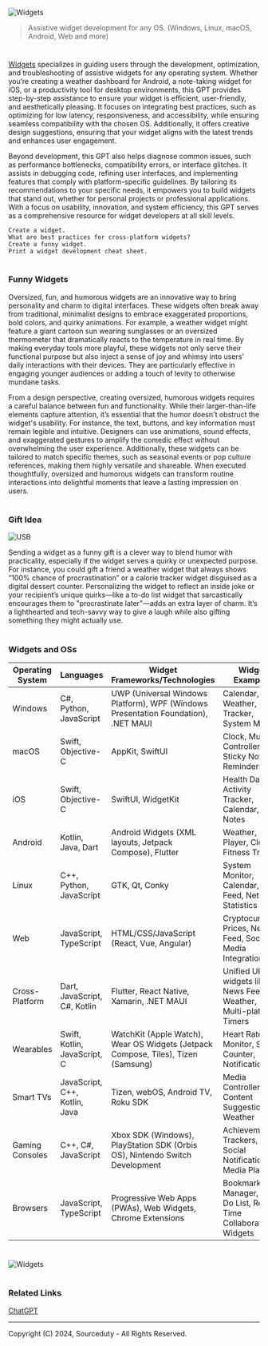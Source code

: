 ![Widgets](https://github.com/user-attachments/assets/79ada149-2cb2-483a-922c-e35a5960e87c)

> Assistive widget development for any OS. (Windows, Linux, macOS, Android, Web and more)
#

[Widgets](https://chatgpt.com/g/g-6745a4a9f5988191ba97363d17c4cd8d-widgets) specializes in guiding users through the development, optimization, and troubleshooting of assistive widgets for any operating system. Whether you’re creating a weather dashboard for Android, a note-taking widget for iOS, or a productivity tool for desktop environments, this GPT provides step-by-step assistance to ensure your widget is efficient, user-friendly, and aesthetically pleasing. It focuses on integrating best practices, such as optimizing for low latency, responsiveness, and accessibility, while ensuring seamless compatibility with the chosen OS. Additionally, it offers creative design suggestions, ensuring that your widget aligns with the latest trends and enhances user engagement.

Beyond development, this GPT also helps diagnose common issues, such as performance bottlenecks, compatibility errors, or interface glitches. It assists in debugging code, refining user interfaces, and implementing features that comply with platform-specific guidelines. By tailoring its recommendations to your specific needs, it empowers you to build widgets that stand out, whether for personal projects or professional applications. With a focus on usability, innovation, and system efficiency, this GPT serves as a comprehensive resource for widget developers at all skill levels.

```
Create a widget.
What are best practices for cross-platform widgets?
Create a funny widget.
Print a widget development cheat sheet.
```

#
### Funny Widgets

Oversized, fun, and humorous widgets are an innovative way to bring personality and charm to digital interfaces. These widgets often break away from traditional, minimalist designs to embrace exaggerated proportions, bold colors, and quirky animations. For example, a weather widget might feature a giant cartoon sun wearing sunglasses or an oversized thermometer that dramatically reacts to the temperature in real time. By making everyday tools more playful, these widgets not only serve their functional purpose but also inject a sense of joy and whimsy into users’ daily interactions with their devices. They are particularly effective in engaging younger audiences or adding a touch of levity to otherwise mundane tasks.

From a design perspective, creating oversized, humorous widgets requires a careful balance between fun and functionality. While their larger-than-life elements capture attention, it’s essential that the humor doesn't obstruct the widget's usability. For instance, the text, buttons, and key information must remain legible and intuitive. Designers can use animations, sound effects, and exaggerated gestures to amplify the comedic effect without overwhelming the user experience. Additionally, these widgets can be tailored to match specific themes, such as seasonal events or pop culture references, making them highly versatile and shareable. When executed thoughtfully, oversized and humorous widgets can transform routine interactions into delightful moments that leave a lasting impression on users.

#
### Gift Idea

![USB](https://github.com/user-attachments/assets/e4dc76c6-fd60-42a6-b7ae-5ca42c0ab520)

Sending a widget as a funny gift is a clever way to blend humor with practicality, especially if the widget serves a quirky or unexpected purpose. For instance, you could gift a friend a weather widget that always shows “100% chance of procrastination” or a calorie tracker widget disguised as a digital dessert counter. Personalizing the widget to reflect an inside joke or your recipient’s unique quirks—like a to-do list widget that sarcastically encourages them to "procrastinate later"—adds an extra layer of charm. It’s a lighthearted and tech-savvy way to give a laugh while also gifting something they might actually use.

#
### Widgets and OSs

| Operating System      | Languages                       | Widget Frameworks/Technologies                                                                  | Widget Examples                                                                   |
|-----------------------|----------------------------------|------------------------------------------------------------------------------------------------|----------------------------------------------------------------------------------|
| Windows               | C#, Python, JavaScript          | UWP (Universal Windows Platform), WPF (Windows Presentation Foundation), .NET MAUI             | Calendar, Weather, Stock Tracker, System Monitor                                |
| macOS                 | Swift, Objective-C              | AppKit, SwiftUI                                                                               | Clock, Music Controller, Sticky Notes, Reminders                                |
| iOS                   | Swift, Objective-C              | SwiftUI, WidgetKit                                                                            | Health Data, Activity Tracker, Calendar, Notes                                  |
| Android               | Kotlin, Java, Dart              | Android Widgets (XML layouts, Jetpack Compose), Flutter                                       | Weather, Media Player, Clock, Fitness Tracker                                   |
| Linux                 | C++, Python, JavaScript         | GTK, Qt, Conky                                                                                | System Monitor, Calendar, RSS Feed, Network Statistics                          |
| Web                   | JavaScript, TypeScript          | HTML/CSS/JavaScript (React, Vue, Angular)                                                     | Cryptocurrency Prices, News Feed, Social Media Integrations                     |
| Cross-Platform        | Dart, JavaScript, C#, Kotlin    | Flutter, React Native, Xamarin, .NET MAUI                                                     | Unified UI widgets like News Feeds, Weather, Multi-platform Timers              |
| Wearables             | Swift, Kotlin, JavaScript, C    | WatchKit (Apple Watch), Wear OS Widgets (Jetpack Compose, Tiles), Tizen (Samsung)             | Heart Rate Monitor, Step Counter, Notifications                                 |
| Smart TVs             | JavaScript, C++, Kotlin, Java   | Tizen, webOS, Android TV, Roku SDK                                                            | Media Controller, Content Suggestions, Weather                                  |
| Gaming Consoles       | C++, C#, JavaScript             | Xbox SDK (Windows), PlayStation SDK (Orbis OS), Nintendo Switch Development                   | Achievement Trackers, Social Notifications, Media Player                        |
| Browsers              | JavaScript, TypeScript          | Progressive Web Apps (PWAs), Web Widgets, Chrome Extensions                                   | Bookmarks Manager, To-Do List, Real-Time Collaboration Widgets                  |

#
![Widgets](https://github.com/user-attachments/assets/f5d1fd09-7581-471f-8eec-1d3df764c0af)

#
### Related Links

[ChatGPT](https://github.com/sourceduty/ChatGPT)

***
Copyright (C) 2024, Sourceduty - All Rights Reserved.
